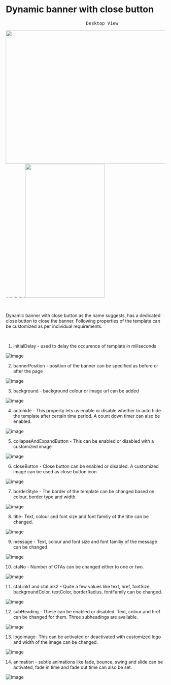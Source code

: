 # Dynamic banner with close button
<pre>                              Desktop View                                                        Mobile View             </pre>
<img src="https://user-images.githubusercontent.com/101316657/165309781-07ec5eba-7d4e-478d-834b-9ce6dfa003a0.png" width="650" height="420">...............<img src="https://user-images.githubusercontent.com/101316657/165309893-b05ad98c-f6e2-46f8-8f3c-c7571743cc1a.png" width="250" height="420">

<p>&nbsp;</p>

Dynamic banner with close button as the name suggests, has a dedicated close button to close the banner.
Following properties of the template can be customized as per individual requirements.
<p>&nbsp;</p>

1. initialDelay - used to delay the occurence of template in miliseconds

![image](https://user-images.githubusercontent.com/101316657/165224163-ef29e793-ea81-407d-a620-61d525d1cbda.png)


2. bannerPosition - position of the banner can be specified as before or after the page

![image](https://user-images.githubusercontent.com/101316657/165223795-7f9f0c1d-59b8-4a12-ae03-09ab3ff9a770.png)

3. background - background colour or image url can be added

![image](https://user-images.githubusercontent.com/101316657/165223735-0fbee6e4-1368-4059-9967-7da004c26438.png)

4. autohide - This property lets us enable or disable whether to auto hide the template after certain time period. A count down timer can also be enabled. 

![image](https://user-images.githubusercontent.com/101316657/165223833-4dfb6790-3a3a-47bf-b7bf-54c2887a4719.png)

5. collapseAndExpandButton - This can be enabled or disabled with a customized image

![image](https://user-images.githubusercontent.com/101316657/165223890-323e6a7f-4454-4dfa-8c91-4e4d361b3aa9.png)

6. closeButton - Close button can be enabled or disabled. A customized image can be used as close button icon. 

![image](https://user-images.githubusercontent.com/101316657/165223867-12d81938-8eae-42bf-b0a5-c9a4563f2c61.png)

7. borderStyle - The border of the template can be changed based on colour, border type and width. 

![image](https://user-images.githubusercontent.com/101316657/165223930-d038f2c5-4c64-43f9-b922-dbe4113a9d0a.png)

8. title- Text, colour and font size and font familiy of the title can be changed.

![image](https://user-images.githubusercontent.com/101316657/165223947-c72162a6-08bd-4341-9039-841e122bd5cd.png)

9. message - Text, colour and font size and font familiy of the message can be changed.

![image](https://user-images.githubusercontent.com/101316657/165223975-1d5ca4b7-7736-4f1f-81cd-4d1262f1b36f.png)

10. ctaNo - Number of CTAs can be changed either to one or two. 

![image](https://user-images.githubusercontent.com/101316657/165223996-b5210148-c8b8-4732-b7d5-a0cd5c6075f5.png)

11. ctaLink1 and ctaLink2 - Quite a few values like text, href, fontSize, backgroundColor, textColor, borderRadius, fontFamily can be changed. 

![image](https://user-images.githubusercontent.com/101316657/165224014-9da81f33-6a8b-4320-bc3b-9a18966bf3f9.png)

12. subHeading - These can be enabled or disabled. Text, colour and href can be changed for them. Three subheadings are available.

![image](https://user-images.githubusercontent.com/101316657/165224039-ec87b3a8-a193-4232-8186-4d2ac4501f26.png)

13. logoImage- This can be activated or deactivated with customized logo and width of the image can be changed. 

![image](https://user-images.githubusercontent.com/101316657/165224065-ece24371-af07-41c1-ac3e-8486a5e58aa1.png)

14. animation - subtle animations like fade, bounce, swing and slide can be activated, fade in time and fade out time can also be set.

![image](https://user-images.githubusercontent.com/101316657/165224083-942505df-f1df-42f0-99db-4a66f6e5c442.png)

